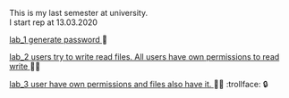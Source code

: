 This is my last semester at university.  
I start rep at 13.03.2020

[lab_1 generate password ](./protection_of_information/lab_1.py):closed_lock_with_key:

[lab_2 users try to write read files. All users have own permissions to read write ](./protection_of_information/lab_2.py)   :file_folder::closed_lock_with_key:

[lab_3 user have own permissions and files also have it. ](./protection_of_information/lab_3.py)   :file_folder::closed_lock_with_key: :trollface: :lock:
